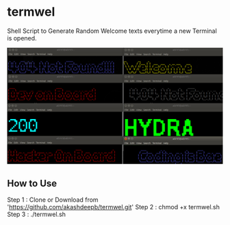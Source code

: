 # termwel
Shell Script to Generate Random Welcome texts everytime a new Terminal is opened.

<img src="termshot.png">

## How to Use 
Step 1 : Clone or Download from 'https://github.com/akashdeepb/termwel.git'
Step 2 : chmod +x termwel.sh
Step 3 : ./termwel.sh
